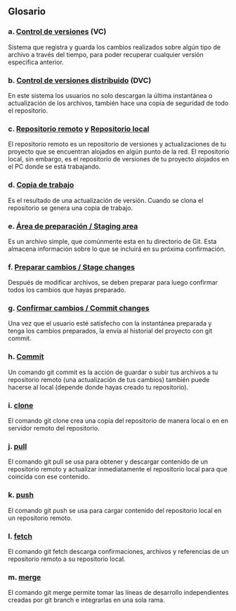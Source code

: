 ## Glosario


### a. [Control de versiones](https://git-scm.com/book/es/v1/Empezando-Acerca-del-control-de-versiones) (VC)
Sistema que registra y guarda los cambios realizados sobre algún tipo de archivo a través del tiempo, para poder recuperar cualquier versión especifica anterior.


### b. [Control de versiones distribuido](https://git-scm.com/book/es/v1/Empezando-Acerca-del-control-de-versiones) (DVC)
En este sistema los usuarios no solo descargan la última instantánea o actualización de los archivos, también hace una copia de seguridad de todo el repositorio.


### c. [Repositorio remoto](https://git-scm.com/book/es/v1/Fundamentos-de-Git-Trabajando-con-repositorios-remotos) y [Repositorio local](https://colaboratorio.net/atareao/developer/2017/git-y-github-trabajando-con-repositorios-locales/)
El repositorio remoto es un repositorio de versiones y actualizaciones de tu proyecto que se encuentran alojados en algún punto de la red.
El repositorio local, sin embargo, es el repositorio de versiones de tu proyecto alojados en el PC donde se está trabajando.


### d. [Copia de trabajo](https://git-scm.com/book/es/v1/Fundamentos-de-Git-Obteniendo-un-repositorio-Git)
Es el resultado de una actualización de versión. Cuando se clona el repositorio se genera una copia de trabajo.


### e. [Área de preparación / Staging area](https://git-scm.com/book/es/v1/Empezando-Fundamentos-de-Git)
Es un archivo simple, que comúnmente esta en tu directorio de Git. Esta almacena información sobre lo que se incluirá en su próxima confirmación.


### f. [Preparar cambios / Stage changes](https://git-scm.com/book/es/v1/Fundamentos-de-Git-Guardando-cambios-en-el-repositorio)
Después de modificar archivos, se deben preparar para luego confirmar todos los cambios que hayas preparado.


### g. [Confirmar cambios / Commit changes](https://git-scm.com/book/es/v1/Fundamentos-de-Git-Guardando-cambios-en-el-repositorio)
Una vez que el usuario esté satisfecho con la instantánea preparada y tenga los cambios preparados, la envía al historial del proyecto con git commit.


### h. [Commit](https://codigofacilito.com/articulos/commits-administrar-tu-repositorio)
Un comando git commit es la acción de guardar o subir tus archivos a tu repositorio remoto (una actualización de tus cambios) también puede hacerse al local (depende donde hayas creado tu repositorio).


### i. [clone](https://git-scm.com/book/es/v1/Fundamentos-de-Git-Obteniendo-un-repositorio-Git)
El comando git clone crea una copia del repositorio de manera local o en en servidor remoto del repositorio.


### j. [pull](https://www.atlassian.com/git/tutorials/syncing/git-pull)
El comando git pull se usa para obtener y descargar contenido de un repositorio remoto y actualizar inmediatamente el repositorio local para que coincida con ese contenido.


### k. [push](https://www.atlassian.com/git/tutorials/syncing/git-push)
El comando git push se usa para cargar contenido del repositorio local en un repositorio remoto.


### l. [fetch](https://www.atlassian.com/git/tutorials/syncing/git-fetch)
El comando git fetch descarga confirmaciones, archivos y referencias de un repositorio remoto a su repositorio local.


### m. [merge](https://git-scm.com/book/es/v1/Ramificaciones-en-Git-Procedimientos-b%C3%A1sicos-para-ramificar-y-fusionar)
El comando git merge permite tomar las líneas de desarrollo independientes creadas por git branch e integrarlas en una sola rama.
